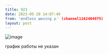 ```yaml
---
title: 923
date: 2023-05-28 14:07:49
from: 'endless шизing ⍼' (channel1162404975)
layout: post
---
```


![image](photos/photo_75@28-05-2023_14-07-49.jpg)

график работы не указан
